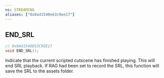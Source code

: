 ```yaml
---
ns: STREAMING
aliases: ["0x0a41540e63c9ee17"]
---
```

## END_SRL

```c
// 0x0A41540E63C9EE17
void END_SRL();
```

Indicate that the current scripted cutscene has finished playing. This will end SRL playback. If RAG had been set to record the SRL, this function will save the SRL to the assets folder.

